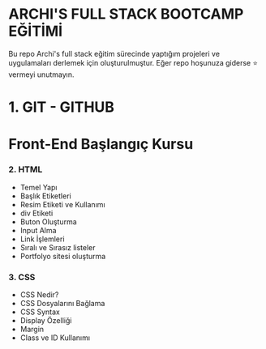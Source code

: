# ARCHI'S FULL STACK BOOTCAMP EĞİTİMİ

Bu repo Archi's full stack eğitim sürecinde yaptığım projeleri ve uygulamaları derlemek için oluşturulmuştur. Eğer repo hoşunuza giderse ⭐ vermeyi unutmayın.

# 1. GIT - GITHUB

# Front-End Başlangıç Kursu

### 2. HTML

- Temel Yapı
- Başlık Etiketleri
- Resim Etiketi ve Kullanımı
- div Etiketi
- Buton Oluşturma
- Input Alma
- Link İşlemleri
- Sıralı ve Sırasız listeler
- Portfolyo sitesi oluşturma

### 3. CSS

- CSS Nedir?
- CSS Dosyalarını Bağlama
- CSS Syntax
- Display Özelliği
- Margin
- Class ve ID Kullanımı